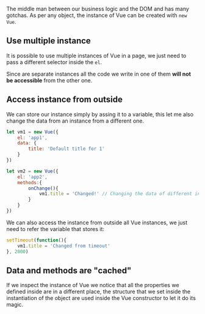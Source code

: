 The middle man between our business logic and the DOM and has many gotchas. As per any object, the instance of Vue can be created with `new Vue`.

## Use multiple instance
It is possible to use multiple instances of Vue in a page, we just need to pass a different selector inside the `el`.

Since are separate instances all the code we write in one of them **will not be accessible** from the other one.

## Access instance from outside
We can store our instance simply by assing it to a variable, this let me also change the data from an instance from a different one.
```js
let vm1 = new Vue({
	el: 'app1',
	data: {
		title: 'Default title for 1'
	}
})

let vm2 = new Vue({
	el: 'app2',
	methods:{
		onChange(){
			vm1.title = 'Changed!' // Changing the data of different instance
		}
	}
})
```
We can also access the instance from outside all Vue instances, we just need to refer the variable that stores it:
```js
setTimeout(function(){
	vm1.title = 'Changed from timeout'
}, 2000)
```
## Data and methods are "cached"
If we inspect the instance of Vue we notice that all the properties we defined inside are in a different place, the structure that we set inside the instantiation of the object are used inside the Vue constructor to let it do its magic.

